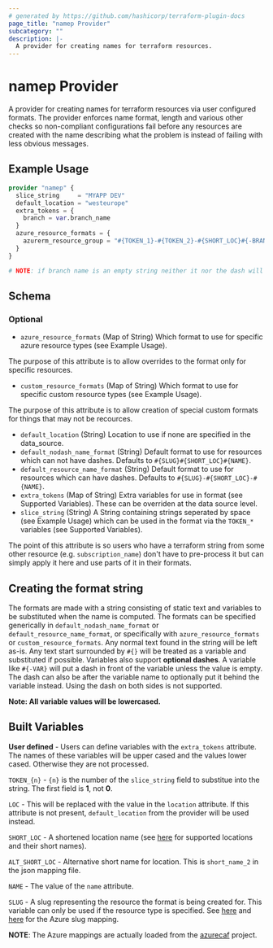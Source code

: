 ```yaml
---
# generated by https://github.com/hashicorp/terraform-plugin-docs
page_title: "namep Provider"
subcategory: ""
description: |-
  A provider for creating names for terraform resources.
---
```


# namep Provider

A provider for creating names for terraform resources via user configured formats.  The provider enforces name format,
length and various other checks so non-compliant configurations fail before any resources are created with the name describing
what the problem is instead of failing with less obvious messages.

## Example Usage

```terraform
provider "namep" {
  slice_string     = "MYAPP DEV"
  default_location = "westeurope"
  extra_tokens = {
    branch = var.branch_name
  }
  azure_resource_formats = {
    azurerm_resource_group = "#{TOKEN_1}-#{TOKEN_2}-#{SHORT_LOC}#{-BRANCH}-#{NAME}"
  }
}

# NOTE: if branch name is an empty string neither it nor the dash will show up in the name
```

<!-- schema generated by tfplugindocs -->
## Schema

### Optional

- `azure_resource_formats` (Map of String) Which format to use for specific azure resource types (see Example Usage).

The purpose of this attribute is to allow overrides to the format only for specific resources.
- `custom_resource_formats` (Map of String) Which format to use for specific custom resource types (see Example Usage).

The purpose of this attribute is to allow creation of special custom formats for things that may not be recources.
- `default_location` (String) Location to use if none are specified in the data_source.
- `default_nodash_name_format` (String) Default format to use for resources which can not have dashes. Defaults to `#{SLUG}#{SHORT_LOC}#{NAME}`.
- `default_resource_name_format` (String) Default format to use for resources which can have dashes. Defaults to `#{SLUG}-#{SHORT_LOC}-#{NAME}`.
- `extra_tokens` (Map of String) Extra variables for use in format (see Supported Variables).  These can be overriden at the data source level.
- `slice_string` (String) A String containing strings seperated by space (see Example Usage) which can be used in the format via the `TOKEN_*` variables (see Supported Variables).

The point of this attribute is so users who have a terraform string from some other resource (e.g. `subscription_name`) don't have to pre-process it but can simply apply it here and use parts of it in their formats.

## Creating the format string

The formats are made with a string consisting of static text and variables to be substituted when the name is computed.  The
formats can be specified generically in `default_nodash_name_format` or `default_resource_name_format`, or specifically with
`azure_resource_formats` or `custom_resource_formats`.  Any normal text found in the string will be left as-is.  Any text start surrounded by `#{}` will
be treated as a variable and substituted if possible.  Variables also support **optional dashes**. A variable like `#{-VAR}`
will put a dash in front of the variable unless the value is empty.  The dash can also be after the variable name to optionally
put it behind the variable instead. Using the dash on both sides is not supported.

**Note:  All variable values will be lowercased.**

## Built Variables

**User defined** - Users can define variables with the `extra_tokens` attribute.  The names of these variables will be upper cased and the
                   values lower cased.  Otherwise they are not processed.

`TOKEN_{n}` - `{n}` is the number of the `slice_string` field to substitue into the string.  The first field is **1**, not **0**.

`LOC` - This will be replaced with the value in the `location` attribute.  If this attribute is not present, `default_location` from
        the provider will be used instead.

`SHORT_LOC` - A shortened location name (see [here](https://github.com/jason-johnson/terraform-provider-namep/blob/main/tools/data/locationDefinitions.json) for supported locations and their short names).

`ALT_SHORT_LOC` - Alternative short name for location.  This is `short_name_2` in the json mapping file.

`NAME` - The value of the `name` attribute.

`SLUG` - A slug representing the resource the format is being created for.  This variable can only be used if the resource type is specified.
         See [here](https://github.com/jason-johnson/terraform-provider-namep/blob/main/tools/azure/data/resourceDefinition.json) and
         [here](https://github.com/jason-johnson/terraform-provider-namep/blob/main/tools/azure/data/resourceDefinition_out_of_docs.json) for the Azure slug mapping.

**NOTE**: The Azure mappings are actually loaded from the [azurecaf](https://github.com/aztfmod/terraform-provider-azurecaf) project.

